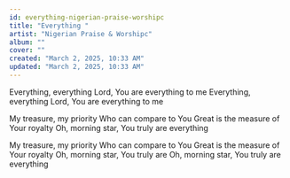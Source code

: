 ```yaml
---
id: everything-nigerian-praise-worshipc
title: "Everything "
artist: "Nigerian Praise & Worshipc"
album: ""
cover: ""
created: "March 2, 2025, 10:33 AM"
updated: "March 2, 2025, 10:33 AM"
---
```


Everything, everything
Lord, You are everything to me
Everything, everything
Lord, You are everything to me

My treasure, my priority
Who can compare to You
Great is the measure of Your royalty
Oh, morning star, You truly are everything

My treasure, my priority
Who can compare to You
Great is the measure of Your royalty
Oh, morning star, You truly are
Oh, morning star, You truly are everything
